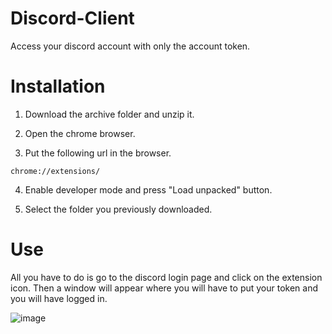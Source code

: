 # Discord-Client
Access your discord account with only the account token.

# Installation
1. Download the archive folder and unzip it.

2. Open the chrome browser.

3. Put the following url in the browser.
```chrome
chrome://extensions/
```
4. Enable developer mode and press "Load unpacked" button.

5. Select the folder you previously downloaded.

# Use
All you have to do is go to the discord login page and click on the extension icon. Then a window will appear where you will have to put your token and you will have logged in.

![image](https://drive.google.com/uc?export=view&id=1HcWr3OMT_XUW4Wi6crZOYSAKS9l_ebGv)
